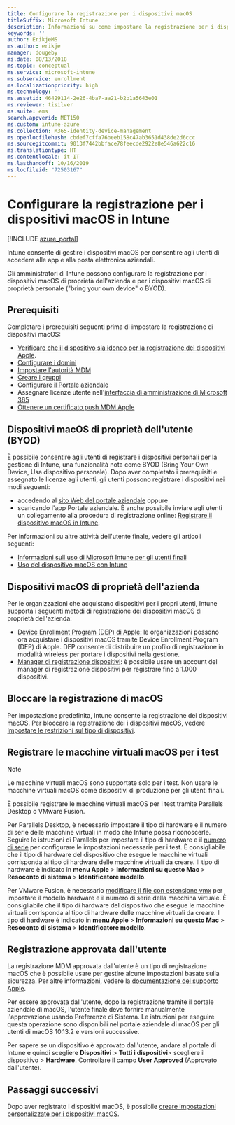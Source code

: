 ```yaml
---
title: Configurare la registrazione per i dispositivi macOS
titleSuffix: Microsoft Intune
description: Informazioni su come impostare la registrazione per i dispositivi macOS in Intune.
keywords: ''
author: ErikjeMS
ms.author: erikje
manager: dougeby
ms.date: 08/13/2018
ms.topic: conceptual
ms.service: microsoft-intune
ms.subservice: enrollment
ms.localizationpriority: high
ms.technology: ''
ms.assetid: 46429114-2e26-4ba7-aa21-b2b1a5643e01
ms.reviewer: tisilver
ms.suite: ems
search.appverid: MET150
ms.custom: intune-azure
ms.collection: M365-identity-device-management
ms.openlocfilehash: cbdef7cffa76beeb158c47ab3651d438de2d6ccc
ms.sourcegitcommit: 9013f7442bbface78feecde2922e8e546a622c16
ms.translationtype: HT
ms.contentlocale: it-IT
ms.lasthandoff: 10/16/2019
ms.locfileid: "72503167"
---
```

# <a name="set-up-enrollment-for-macos-devices-in-intune"></a>Configurare la registrazione per i dispositivi macOS in Intune

[!INCLUDE [azure_portal](../includes/azure_portal.md)]

Intune consente di gestire i dispositivi macOS per consentire agli utenti di accedere alle app e alla posta elettronica aziendali.

Gli amministratori di Intune possono configurare la registrazione per i dispositivi macOS di proprietà dell'azienda e per i dispositivi macOS di proprietà personale ("bring your own device" o BYOD). 

## <a name="prerequisites"></a>Prerequisiti

Completare i prerequisiti seguenti prima di impostare la registrazione di dispositivi macOS:

- [Verificare che il dispositivo sia idoneo per la registrazione dei dispositivi Apple](https://support.apple.com/en-us/HT204142#eligibility).
- [Configurare i domini](../fundamentals/custom-domain-name-configure.md)
- [Impostare l'autorità MDM](../fundamentals/mdm-authority-set.md)
- [Creare i gruppi](../fundamentals/groups-add.md)
- [Configurare il Portale aziendale](../apps/company-portal-app.md)
- Assegnare licenze utente nell'[interfaccia di amministrazione di Microsoft 365](http://go.microsoft.com/fwlink/p/?LinkId=698854)
- [Ottenere un certificato push MDM Apple](../enrollment/apple-mdm-push-certificate-get.md)

## <a name="user-owned-macos-devices-byod"></a>Dispositivi macOS di proprietà dell'utente (BYOD)

È possibile consentire agli utenti di registrare i dispositivi personali per la gestione di Intune, una funzionalità nota come BYOD (Bring Your Own Device, Usa dispositivo personale). Dopo aver completato i prerequisiti e assegnato le licenze agli utenti, gli utenti possono registrare i dispositivi nei modi seguenti:
- accedendo al [sito Web del portale aziendale](https://portal.manage.microsoft.com) oppure
- scaricando l'app Portale aziendale.
È anche possibile inviare agli utenti un collegamento alla procedura di registrazione online: [Registrare il dispositivo macOS in Intune](https://docs.microsoft.com/intune-user-help/enroll-your-device-in-intune-macos).

Per informazioni su altre attività dell'utente finale, vedere gli articoli seguenti:

- [Informazioni sull'uso di Microsoft Intune per gli utenti finali](../fundamentals/end-user-educate.md)
- [Uso del dispositivo macOS con Intune](/intune-user-help/using-your-macos-device-with-intune)

## <a name="company-owned-macos-devices"></a>Dispositivi macOS di proprietà dell'azienda
Per le organizzazioni che acquistano dispositivi per i propri utenti, Intune supporta i seguenti metodi di registrazione dei dispositivi macOS di proprietà dell'azienda:
- [Device Enrollment Program (DEP) di Apple](device-enrollment-program-enroll-macos.md): le organizzazioni possono ora acquistare i dispositivi macOS tramite Device Enrollment Program (DEP) di Apple. DEP consente di distribuire un profilo di registrazione in modalità wireless per portare i dispositivi nella gestione.
- [Manager di registrazione dispositivi](device-enrollment-manager-enroll.md): è possibile usare un account del manager di registrazione dispositivi per registrare fino a 1.000 dispositivi.

## <a name="block-macos-enrollment"></a>Bloccare la registrazione di macOS
Per impostazione predefinita, Intune consente la registrazione dei dispositivi macOS. Per bloccare la registrazione dei i dispositivi macOS, vedere [Impostare le restrizioni sul tipo di dispositivi](enrollment-restrictions-set.md).

## <a name="enroll-virtual-macos-machines-for-testing"></a>Registrare le macchine virtuali macOS per i test

> [!NOTE]
> Le macchine virtuali macOS sono supportate solo per i test. Non usare le macchine virtuali macOS come dispositivi di produzione per gli utenti finali. 

È possibile registrare le macchine virtuali macOS per i test tramite Parallels Desktop o VMware Fusion. 

Per Parallels Desktop, è necessario impostare il tipo di hardware e il numero di serie delle macchine virtuali in modo che Intune possa riconoscerle. Seguire le istruzioni di Parallels per impostare il tipo di hardware e il [numero di serie](http://kb.parallels.com/123455) per configurare le impostazioni necessarie per i test. È consigliabile che il tipo di hardware del dispositivo che esegue le macchine virtuali corrisponda al tipo di hardware delle macchine virtuali da creare. Il tipo di hardware è indicato in **menu Apple** > **Informazioni su questo Mac** > **Resoconto di sistema** > **Identificatore modello**. 

Per VMware Fusion, è necessario [modificare il file con estensione vmx](https://kb.vmware.com/s/article/1014782) per impostare il modello hardware e il numero di serie della macchina virtuale. È consigliabile che il tipo di hardware del dispositivo che esegue le macchine virtuali corrisponda al tipo di hardware delle macchine virtuali da creare. Il tipo di hardware è indicato in **menu Apple** > **Informazioni su questo Mac** > **Resoconto di sistema** > **Identificatore modello**. 

## <a name="user-approved-enrollment"></a>Registrazione approvata dall'utente

La registrazione MDM approvata dall'utente è un tipo di registrazione macOS che è possibile usare per gestire alcune impostazioni basate sulla sicurezza. Per altre informazioni, vedere la [documentazione del supporto Apple](https://support.apple.com/HT208019).

Per essere approvata dall'utente, dopo la registrazione tramite il portale aziendale di macOS, l'utente finale deve fornire manualmente l'approvazione usando Preferenze di Sistema. Le istruzioni per eseguire questa operazione sono disponibili nel portale aziendale di macOS per gli utenti di macOS 10.13.2 e versioni successive.

Per sapere se un dispositivo è approvato dall'utente, andare al portale di Intune e quindi scegliere **Dispositivi** > **Tutti i dispositivi**> scegliere il dispositivo > **Hardware**. Controllare il campo **User Approved** (Approvato dall'utente).

## <a name="next-steps"></a>Passaggi successivi

Dopo aver registrato i dispositivi macOS, è possibile [creare impostazioni personalizzate per i dispositivi macOS](../configuration/custom-settings-macos.md).
